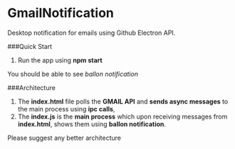 # GmailNotification
Desktop notification for emails using Github Electron API.

###Quick Start

1. Run the app using **npm start**

You should be able to see *ballon notification*

###Architecture
1. The **index.html** file polls the **GMAIL API** and **sends async messages** to the main process using **ipc calls**,
2. The **index.js** is the **main process** which upon receiving messages from **index.html**, shows them using **ballon notification**.

Please suggest any better architecture 

